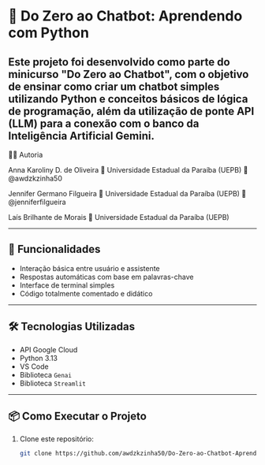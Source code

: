 # 🤖 Do Zero ao Chatbot: Aprendendo com Python

Este projeto foi desenvolvido como parte do minicurso **"Do Zero ao Chatbot"**, com o objetivo de ensinar como criar um chatbot simples utilizando **Python** e conceitos básicos de lógica de programação, além da utilização de ponte API (LLM) para a conexão com o banco da Inteligência Artificial Gemini.
---
🧑‍💻 Autoria

Anna Karoliny D. de Oliveira
📍 Universidade Estadual da Paraíba (UEPB)
🔗 @awdzkzinha50

Jennifer Germano Filgueira
📍 Universidade Estadual da Paraíba (UEPB)
🔗 @jenniferfilgueira

Laís Brilhante de Morais
📍 Universidade Estadual da Paraíba (UEPB)

---

## 🚀 Funcionalidades
- Interação básica entre usuário e assistente
- Respostas automáticas com base em palavras-chave
- Interface de terminal simples
- Código totalmente comentado e didático

---

## 🛠️ Tecnologias Utilizadas
- API Google Cloud
- Python 3.13
- VS Code
- Biblioteca `Genai`
- Biblioteca `Streamlit`

---

## 📦 Como Executar o Projeto

1. Clone este repositório:
   ```bash
   git clone https://github.com/awdzkzinha50/Do-Zero-ao-Chatbot-Aprendendo-com-Python.git
